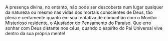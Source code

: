 ﻿A presença divina, no entanto, não pode ser descoberta num lugar qualquer da natureza ou mesmo nas vidas dos mortais conscientes de Deus, tão plena e certamente quanto em sua tentativa de comunhão com o Monitor Misterioso residente, o Ajustador do Pensamento do Paraíso. Que erro sonhar com Deus distante nos céus, quando o espírito do Pai Universal vive dentro da sua própria mente!